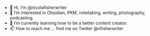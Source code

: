 - 👋 Hi, I’m @nicolafisherwriter
- 👀 I’m interested in Obsidian, PKM, notetaking, writing, photography, podcasting.
- 🌱 I’m currently learning how to be a better content creator.
- 📫 How to reach me ... find me on Twitter @nfisherwriter

<!---
nicolafisherwriter/nicolafisherwriter is a ✨ special ✨ repository because its `README.md` (this file) appears on your GitHub profile.
You can click the Preview link to take a look at your changes.
--->
